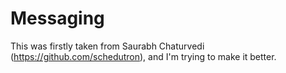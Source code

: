 # Messaging
This was firstly taken from Saurabh Chaturvedi (https://github.com/schedutron), and I'm trying to make it better.
